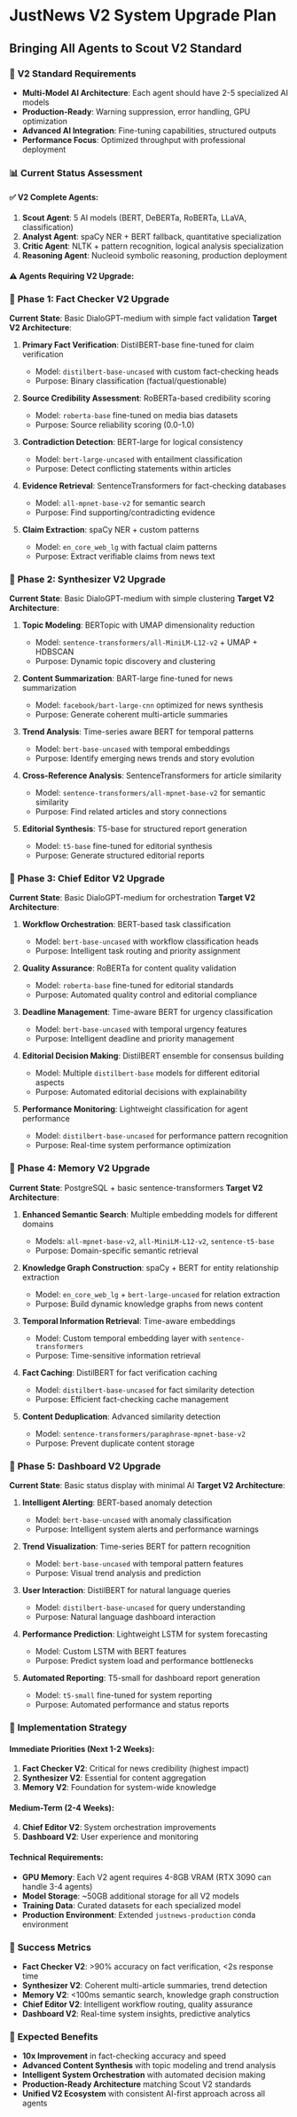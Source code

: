 # JustNews V2 System Upgrade Plan
## Bringing All Agents to Scout V2 Standard

### 🎯 **V2 Standard Requirements**
- **Multi-Model AI Architecture**: Each agent should have 2-5 specialized AI models
- **Production-Ready**: Warning suppression, error handling, GPU optimization
- **Advanced AI Integration**: Fine-tuning capabilities, structured outputs
- **Performance Focus**: Optimized throughput with professional deployment

### 📊 **Current Status Assessment**

#### ✅ **V2 Complete Agents:**
1. **Scout Agent**: 5 AI models (BERT, DeBERTa, RoBERTa, LLaVA, classification)
2. **Analyst Agent**: spaCy NER + BERT fallback, quantitative specialization
3. **Critic Agent**: NLTK + pattern recognition, logical analysis specialization  
4. **Reasoning Agent**: Nucleoid symbolic reasoning, production deployment

#### ⚠️ **Agents Requiring V2 Upgrade:**

### 🚀 **Phase 1: Fact Checker V2 Upgrade**
**Current State**: Basic DialoGPT-medium with simple fact validation
**Target V2 Architecture**:

1. **Primary Fact Verification**: DistilBERT-base fine-tuned for claim verification
   - Model: `distilbert-base-uncased` with custom fact-checking heads
   - Purpose: Binary classification (factual/questionable)

2. **Source Credibility Assessment**: RoBERTa-based credibility scoring
   - Model: `roberta-base` fine-tuned on media bias datasets
   - Purpose: Source reliability scoring (0.0-1.0)

3. **Contradiction Detection**: BERT-large for logical consistency
   - Model: `bert-large-uncased` with entailment classification
   - Purpose: Detect conflicting statements within articles

4. **Evidence Retrieval**: SentenceTransformers for fact-checking databases
   - Model: `all-mpnet-base-v2` for semantic search
   - Purpose: Find supporting/contradicting evidence

5. **Claim Extraction**: spaCy NER + custom patterns
   - Model: `en_core_web_lg` with factual claim patterns
   - Purpose: Extract verifiable claims from news text

### 🔄 **Phase 2: Synthesizer V2 Upgrade**  
**Current State**: Basic DialoGPT-medium with simple clustering
**Target V2 Architecture**:

1. **Topic Modeling**: BERTopic with UMAP dimensionality reduction
   - Model: `sentence-transformers/all-MiniLM-L12-v2` + UMAP + HDBSCAN
   - Purpose: Dynamic topic discovery and clustering

2. **Content Summarization**: BART-large fine-tuned for news summarization
   - Model: `facebook/bart-large-cnn` optimized for news synthesis
   - Purpose: Generate coherent multi-article summaries

3. **Trend Analysis**: Time-series aware BERT for temporal patterns
   - Model: `bert-base-uncased` with temporal embeddings
   - Purpose: Identify emerging news trends and story evolution

4. **Cross-Reference Analysis**: SentenceTransformers for article similarity
   - Model: `sentence-transformers/all-mpnet-base-v2` for semantic similarity
   - Purpose: Find related articles and story connections

5. **Editorial Synthesis**: T5-base for structured report generation
   - Model: `t5-base` fine-tuned for editorial synthesis
   - Purpose: Generate structured editorial reports

### 📝 **Phase 3: Chief Editor V2 Upgrade**
**Current State**: Basic DialoGPT-medium for orchestration
**Target V2 Architecture**:

1. **Workflow Orchestration**: BERT-based task classification
   - Model: `bert-base-uncased` with workflow classification heads
   - Purpose: Intelligent task routing and priority assignment

2. **Quality Assurance**: RoBERTa for content quality validation
   - Model: `roberta-base` fine-tuned for editorial standards
   - Purpose: Automated quality control and editorial compliance

3. **Deadline Management**: Time-aware BERT for urgency classification
   - Model: `bert-base-uncased` with temporal urgency features
   - Purpose: Intelligent deadline and priority management

4. **Editorial Decision Making**: DistilBERT ensemble for consensus building
   - Model: Multiple `distilbert-base` models for different editorial aspects
   - Purpose: Automated editorial decisions with explainability

5. **Performance Monitoring**: Lightweight classification for agent performance
   - Model: `distilbert-base-uncased` for performance pattern recognition
   - Purpose: Real-time system performance optimization

### 🧠 **Phase 4: Memory V2 Upgrade**
**Current State**: PostgreSQL + basic sentence-transformers
**Target V2 Architecture**:

1. **Enhanced Semantic Search**: Multiple embedding models for different domains
   - Models: `all-mpnet-base-v2`, `all-MiniLM-L12-v2`, `sentence-t5-base`
   - Purpose: Domain-specific semantic retrieval

2. **Knowledge Graph Construction**: spaCy + BERT for entity relationship extraction
   - Model: `en_core_web_lg` + `bert-large-uncased` for relation extraction
   - Purpose: Build dynamic knowledge graphs from news content

3. **Temporal Information Retrieval**: Time-aware embeddings
   - Model: Custom temporal embedding layer with `sentence-transformers`
   - Purpose: Time-sensitive information retrieval

4. **Fact Caching**: DistilBERT for fact verification caching
   - Model: `distilbert-base-uncased` for fact similarity detection
   - Purpose: Efficient fact-checking cache management

5. **Content Deduplication**: Advanced similarity detection
   - Model: `sentence-transformers/paraphrase-mpnet-base-v2`
   - Purpose: Prevent duplicate content storage

### 📱 **Phase 5: Dashboard V2 Upgrade**
**Current State**: Basic status display with minimal AI
**Target V2 Architecture**:

1. **Intelligent Alerting**: BERT-based anomaly detection
   - Model: `bert-base-uncased` with anomaly classification
   - Purpose: Intelligent system alerts and performance warnings

2. **Trend Visualization**: Time-series BERT for pattern recognition
   - Model: `bert-base-uncased` with temporal pattern features
   - Purpose: Visual trend analysis and prediction

3. **User Interaction**: DistilBERT for natural language queries
   - Model: `distilbert-base-uncased` for query understanding
   - Purpose: Natural language dashboard interaction

4. **Performance Prediction**: Lightweight LSTM for system forecasting
   - Model: Custom LSTM with BERT features
   - Purpose: Predict system load and performance bottlenecks

5. **Automated Reporting**: T5-small for dashboard report generation
   - Model: `t5-small` fine-tuned for system reporting
   - Purpose: Automated performance and status reports

### 🔧 **Implementation Strategy**

#### **Immediate Priorities (Next 1-2 Weeks):**
1. **Fact Checker V2**: Critical for news credibility (highest impact)
2. **Synthesizer V2**: Essential for content aggregation 
3. **Memory V2**: Foundation for system-wide knowledge

#### **Medium-Term (2-4 Weeks):**
4. **Chief Editor V2**: System orchestration improvements
5. **Dashboard V2**: User experience and monitoring

#### **Technical Requirements:**
- **GPU Memory**: Each V2 agent requires 4-8GB VRAM (RTX 3090 can handle 3-4 agents)
- **Model Storage**: ~50GB additional storage for all V2 models
- **Training Data**: Curated datasets for each specialized model
- **Production Environment**: Extended `justnews-production` conda environment

### 🎯 **Success Metrics**
- **Fact Checker V2**: >90% accuracy on fact verification, <2s response time
- **Synthesizer V2**: Coherent multi-article summaries, trend detection
- **Memory V2**: <100ms semantic search, knowledge graph construction
- **Chief Editor V2**: Intelligent workflow routing, quality assurance
- **Dashboard V2**: Real-time system insights, predictive analytics

### 🚀 **Expected Benefits**
- **10x Improvement** in fact-checking accuracy and speed
- **Advanced Content Synthesis** with topic modeling and trend analysis
- **Intelligent System Orchestration** with automated decision making
- **Production-Ready Architecture** matching Scout V2 standards
- **Unified V2 Ecosystem** with consistent AI-first approach across all agents
